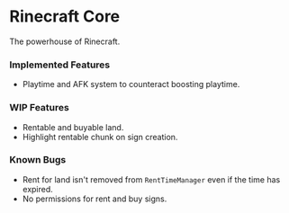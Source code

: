 # Rinecraft Core
The powerhouse of Rinecraft.

### Implemented Features
* Playtime and AFK system to counteract boosting playtime.

### WIP Features
* Rentable and buyable land.
* Highlight rentable chunk on sign creation.

### Known Bugs
* Rent for land isn't removed from `RentTimeManager` even if the time has expired.
* No permissions for rent and buy signs.